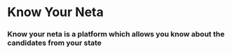 # Know Your Neta
### Know your neta is a platform which allows you know about the candidates from your state

